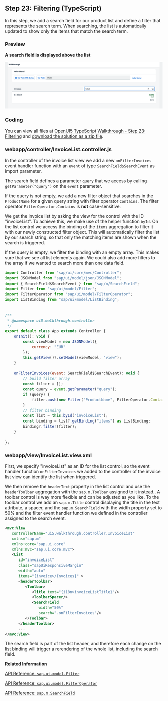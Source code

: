 <!-- loio7f02e9d71b0f41749a4e5df2b73cb2dd -->

## Step 23: Filtering \(TypeScript\)

In this step, we add a search field for our product list and define a filter that represents the search term. When searching, the list is automatically updated to show only the items that match the search term.



### Preview

  
  
**A search field is displayed above the list**

![A filtered list of invoices is displayed below the panel](images/loio472ab6bf88674c23ba103efd97163133_LowRes.png "A search field is displayed above the list")



<a name="loio7f02e9d71b0f41749a4e5df2b73cb2dd__section_qx5_wch_ycb"/>

### Coding

You can view all files at [OpenUI5 TypeScript Walkthrough - Step 23: Filtering](https://github.com/sap-samples/ui5-typescript-walkthrough/tree/main/steps/23) and [download the solution as a zip file](https://sap-samples.github.io/ui5-typescript-walkthrough/ui5-typescript-walkthrough-step-23.zip).



<a name="loio7f02e9d71b0f41749a4e5df2b73cb2dd__section_s2c_dsz_nzb"/>

### webapp/controller/InvoiceList.controller.js

In the controller of the invoice list view we add a new `onFilterInvoices` event handler function with an `event` of type `SearchField$SearchEvent` as import parameter.

The search field defines a parameter `query` that we access by calling `getParameter("query")` on the `event` parameter.

If the query is not empty, we add a new filter object that searches in the `ProductName` for a given query string with filter operator `Contains`. The filter operator `FilterOperator.Contains` is **not** case-sensitive.

We get the invoice list by asking the view for the control with the ID "invoiceList". To achieve this, we make use of the helper function `byId`. On the list control we access the binding of the `items` aggregation to filter it with our newly constructed filter object. This will automatically filter the list by our search string, so that only the matching items are shown when the search is triggered.

If the query is empty, we filter the binding with an empty array. This makes sure that we see all list elements again. We could also add more filters to the array if we wanted to search more than one data field.

```js
import Controller from "sap/ui/core/mvc/Controller";
import JSONModel from "sap/ui/model/json/JSONModel";
import { SearchField$SearchEvent } from "sap/m/SearchField";
import Filter from "sap/ui/model/Filter";
import FilterOperator from "sap/ui/model/FilterOperator";
import ListBinding from "sap/ui/model/ListBinding";


/**
 * @namespace ui5.walkthrough.controller
 */
export default class App extends Controller {
    onInit(): void {
        const viewModel = new JSONModel({
            currency: "EUR"
        });
        this.getView()?.setModel(viewModel, "view");        
    }

    onFilterInvoices(event: SearchField$SearchEvent): void {
        // build filter array
        const filter = [];
        const query = event.getParameter("query");
        if (query) {
            filter.push(new Filter("ProductName", FilterOperator.Contains, query));
        }
        // filter binding
        const list = this.byId("invoiceList");
        const binding = list?.getBinding("items") as ListBinding;
        binding?.filter(filter);
    }

};
```



<a name="loio7f02e9d71b0f41749a4e5df2b73cb2dd__section_rx5_wch_ycb"/>

### webapp/view/InvoiceList.view.xml

First, we specify "invoiceList" as an ID for the list control, so the event handler function `onFilterInvoices` we added to the controller of the invoice list view can identify the list when triggered.

We then remove the `headerText` property in the list control and use the `headerToolbar` aggregation with the `sap.m.Toolbar` assigned to it instead.. A toolbar control is way more flexible and can be adjusted as you like. To the toolbar control we add an `sap.m.Title` control displaying the title in the text attribute, a spacer, and the `sap.m.SearchField` with the width property set to 50% and the filter event handler function we defined in the controller assigned to the search event.

```xml
<mvc:View
   controllerName="ui5.walkthrough.controller.InvoiceList"
   xmlns="sap.m"
   xmlns:core="sap.ui.core"
   xmlns:mvc="sap.ui.core.mvc">
   <List
      id="invoiceList"
      class="sapUiResponsiveMargin"
      width="auto"
      items="{invoice>/Invoices}" >
      <headerToolbar>
         <Toolbar>
            <Title text="{i18n>invoiceListTitle}"/>
            <ToolbarSpacer/>
            <SearchField 
               width="50%" 
               search=".onFilterInvoices"/>
         </Toolbar>
      </headerToolbar>
      ...
</mvc:View>
```

The search field is part of the list header, and therefore each change on the list binding will trigger a rerendering of the whole list, including the search field.

**Related Information**  


[API Reference: `sap.ui.model.Filter`](https://ui5.sap.com/#/api/sap.ui.model.Filter)

[API Reference: `sap.ui.model.FilterOperator`](https://ui5.sap.com/#/api/sap.ui.model.FilterOperator)

[API Reference: `sap.m.SearchField`](https://ui5.sap.com/#/api/sap.m.SearchField)

